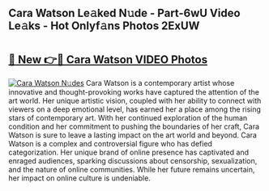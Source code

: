 ## Cara Watson Le𝚊ked N𝚞de - Part-6wU Video Le𝚊ks - Hot Onlyf𝚊ns Photos 2ExUW

# <h2><a href="http://ab97350.deff.icu/?id=Cara+Watson">🔗 New 👉🔴 Cara Watson VIDEO Photos</a></h2>

[![Cara Watson N𝚞des](https://i.imgur.com/rIISA9y.gif)](http://ab97350.deff.icu/?id=Cara+Watson)
Cara Watson is a contemporary artist whose innovative and thought-provoking works have captured the attention of the art world. Her unique artistic vision, coupled with her ability to connect with viewers on a deep emotional level, has earned her a place among the rising stars of contemporary art. With her continued exploration of the human condition and her commitment to pushing the boundaries of her craft, Cara Watson is sure to leave a lasting impact on the art world and beyond. Cara Watson is a complex and controversial figure who has defied categorization. Her unique brand of online presence has captivated and enraged audiences, sparking discussions about censorship, sexualization, and the nature of online communities. While her future remains uncertain, her impact on online culture is undeniable.
